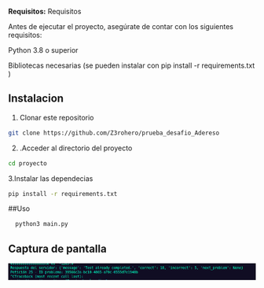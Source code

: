 **Requisitos:** 
Requisitos

Antes de ejecutar el proyecto, asegúrate de contar con los siguientes requisitos:

Python 3.8 o superior

Bibliotecas necesarias (se pueden instalar con pip install -r requirements.txt )



## Instalacion

1. Clonar este repositorio
```bash
git clone https://github.com/Z3rohero/prueba_desafio_Adereso 
```

2. .Acceder al directorio del proyecto
```bash
cd proyecto
```
3.Instalar las dependecias
```bash
pip install -r requirements.txt
```
   
##Uso

```bash
  python3 main.py
```

## Captura de pantalla
![Descripción de la imagen](/adereso.png)

